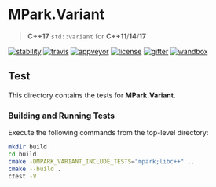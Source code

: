 # MPark.Variant

> __C++17__ `std::variant` for __C++11__/__14__/__17__

[![stability][badge.stability]][stability]
[![travis][badge.travis]][travis]
[![appveyor][badge.appveyor]][appveyor]
[![license][badge.license]][license]
[![gitter][badge.gitter]][gitter]
[![wandbox][badge.wandbox]][wandbox]

[badge.stability]: https://img.shields.io/badge/stability-stable-brightgreen.svg
[badge.travis]: https://travis-ci.org/mpark/variant.svg?branch=master
[badge.appveyor]: https://ci.appveyor.com/api/projects/status/github/mpark/variant?branch=master&svg=true
[badge.license]: http://img.shields.io/badge/license-boost-blue.svg
[badge.gitter]: https://badges.gitter.im/mpark/variant.svg
[badge.wandbox]: https://img.shields.io/badge/try%20it-on%20wandbox-green.svg

[stability]: http://github.com/badges/stability-badges
[travis]: https://travis-ci.org/mpark/variant
[appveyor]: https://ci.appveyor.com/project/mpark/variant
[license]: https://github.com/mpark/variant/blob/master/LICENSE_1_0.txt
[gitter]: https://gitter.im/mpark/variant
[wandbox]: https://wandbox.org/permlink/cWs9KZgG1aTnJqQP

## Test

This directory contains the tests for __MPark.Variant__.

### Building and Running Tests

Execute the following commands from the top-level directory:

```bash
mkdir build
cd build
cmake -DMPARK_VARIANT_INCLUDE_TESTS="mpark;libc++" ..
cmake --build .
ctest -V
```
